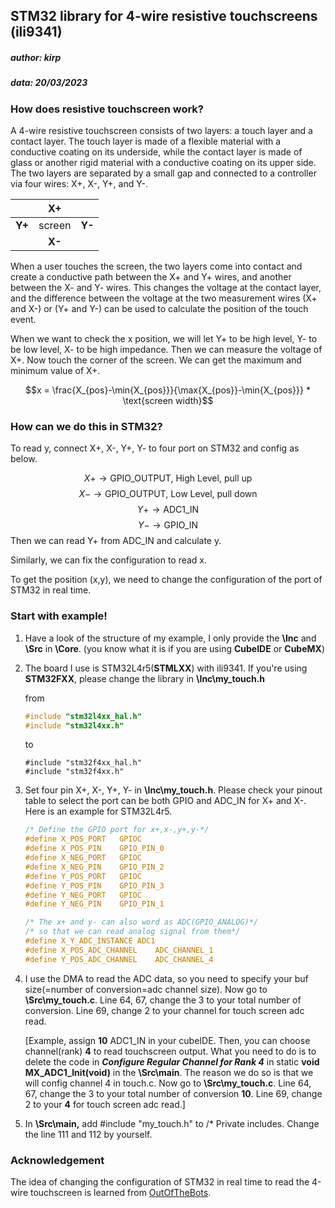 ## STM32 library for 4-wire resistive touchscreens (ili9341)

##### author: kirp

##### data: 20/03/2023

### How does resistive touchscreen work?

A 4-wire resistive touchscreen consists of two layers: a touch layer and a contact layer. The touch layer is made of a flexible material with a conductive coating on its underside, while the contact layer is made of glass or another rigid material with a conductive coating on its upper side. The two layers are separated by a small gap and connected to a controller via four wires: X+, X-, Y+, and Y-.

|        |   X+   |        |
| ------ | :----: | :----: |
| **Y+** | screen | **Y-** |
|        | **X-** |        |

When a user touches the screen, the two layers come into contact and create a conductive path between the X+ and Y+ wires, and another between the X- and Y- wires. This changes the voltage at the contact layer, and the difference between the voltage at the two measurement wires (X+ and X-) or (Y+ and Y-) can be used to calculate the position of the touch event.

When we want to check the x position, we will let Y+ to be high level, Y- to be low level, X- to be high impedance. Then we can measure the voltage of X+. Now touch the corner of the screen. We can get the maximum and minimum value of X+.


$$x = \frac{X_{pos}-\min{X_{pos}}}{\max{X_{pos}}-\min{X_{pos}}} * \text{screen width}$$

### How can we do this in STM32?

To read y, connect X+, X-, Y+, Y- to four port on STM32 and config as below.

$$X+ \rightarrow \text{GPIO\_OUTPUT, High Level, pull up}$$
$$X- \rightarrow \text{GPIO\_OUTPUT, Low Level, pull down}$$
$$Y+ \rightarrow \text{ADC1\_IN}$$
$$Y- \rightarrow \text{GPIO\_IN}$$
Then we can read Y+ from ADC_IN and calculate y.

Similarly, we can fix the configuration to read x.

To get the position (x,y), we need to change the configuration of the port of STM32 in real time.

### Start with example!

1. Have a look of the structure of my example, I only provide the **\Inc** and **\Src** in **\Core**. (you know what it is if you are using **CubeIDE** or **CubeMX**)

2. The board I use is STM32L4r5(**STMLXX**) with ili9341. If you're using **STM32FXX**, please change the library in **\Inc\my_touch.h**  

   from 

   ```C
   #include "stm32l4xx_hal.h"
   #include "stm32l4xx.h"
   ```

   to 

   ```
   #include "stm32f4xx_hal.h"
   #include "stm32f4xx.h"
   ```

3. Set four pin X+, X-, Y+, Y- in **\Inc\my_touch.h**. Please check your pinout table to select the port can be both GPIO and ADC_IN for X+ and X-. Here is an example for STM32L4r5.

   ```C
   /* Define the GPIO port for x+,x-,y+,y-*/
   #define X_POS_PORT	GPIOC
   #define X_POS_PIN	GPIO_PIN_0
   #define X_NEG_PORT 	GPIOC
   #define X_NEG_PIN	GPIO_PIN_2
   #define Y_POS_PORT 	GPIOC
   #define Y_POS_PIN 	GPIO_PIN_3
   #define Y_NEG_PORT 	GPIOC
   #define Y_NEG_PIN	GPIO_PIN_1
   
   /* The x+ and y- can also word as ADC(GPIO_ANALOG)*/
   /* so that we can read analog signal from them*/
   #define X_Y_ADC_INSTANCE	ADC1
   #define X_POS_ADC_CHANNEL	ADC_CHANNEL_1
   #define Y_POS_ADC_CHANNEL	ADC_CHANNEL_4
   ```

4. I use the DMA to read the ADC data, so you need to specify your buf size(=number of conversion=adc channel size). Now go to  **\Src\my_touch.c**. Line 64, 67, change the 3 to your total number of conversion. Line 69, change 2 to your channel for touch screen adc read.

   [Example, assign **10** ADC1_IN in your cubeIDE. Then, you can choose channel(rank) **4** to read touchscreen output. What you need to do is to delete the code in ***Configure Regular Channel for Rank 4***  in static **void MX_ADC1_Init(void)** in the **\Src\main**. The reason we do so is that we will config channel 4 in touch.c. Now go to  **\Src\my_touch.c**. Line 64, 67, change the 3 to your total number of conversion **10**. Line 69, change 2 to your **4** for touch screen adc read.]

5. In **\Src\main,** add #include "my_touch.h" to /* Private includes. Change the line 111 and 112 by yourself.

### Acknowledgement

The idea of changing the configuration of STM32 in real time to read the 4-wire touchscreen is learned from [OutOfTheBots](https://github.com/OutOfTheBots/ili9341_16bit_touch).

